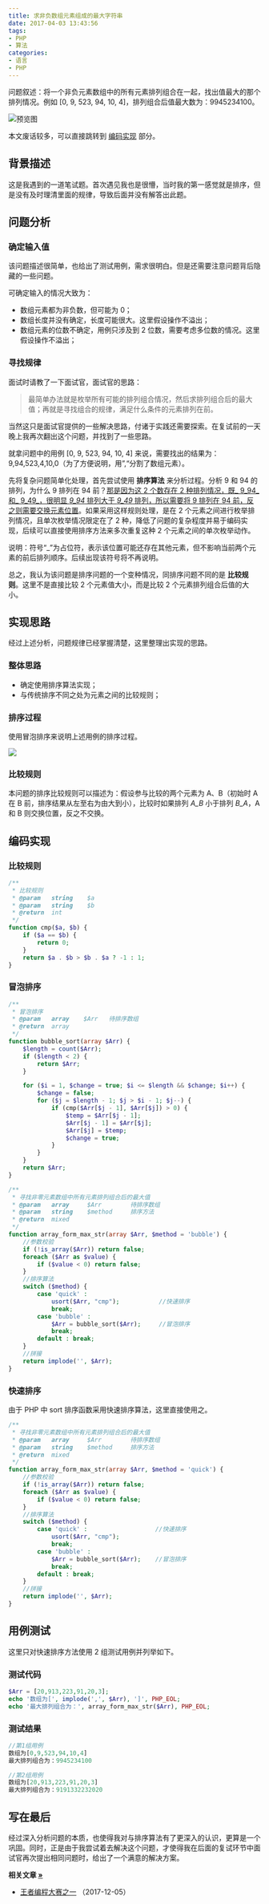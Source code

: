 ```yaml
---
title: 求非负数组元素组成的最大字符串
date: 2017-04-03 13:43:56
tags:
- PHP
- 算法
categories:
- 语言
- PHP
---
```


问题叙述：将一个非负元素数组中的所有元素排列组合在一起，找出值最大的那个排列情况。例如 [0, 9, 523, 94, 10, 4]，排列组合后值最大数为：9945234100。

![预览图](//img5.fanhaobai.com/2017/04/array-form-max-string/57f35c24-2eeb-4c68-bf28-0771b11cad34.png)<!--more-->

本文废话较多，可以直接跳转到 [编码实现](#编码实现) 部分。

## 背景描述 ##

这是我遇到的一道笔试题。首次遇见我也是很懵，当时我的第一感觉就是排序，但是没有及时理清里面的规律，导致后面并没有解答出此题。

## 问题分析 ##

### 确定输入值 ###

该问题描述很简单，也给出了测试用例，需求很明白。但是还需要注意问题背后隐藏的一些问题。

可确定输入的情况大致为：

*  数组元素都为非负数，但可能为 0；
*  数组长度并没有确定，长度可能很大。这里假设操作不溢出；
*  数组元素的位数不确定，用例只涉及到 2 位数，需要考虑多位数的情况。这里假设操作不溢出；

### 寻找规律 ###

面试时请教了一下面试官，面试官的思路：

> 最简单办法就是枚举所有可能的排列组合情况，然后求排列组合后的最大值；再就是寻找组合的规律，满足什么条件的元素排列在前。

当然这只是面试官提供的一些解决思路，付诸于实践还需要探索。在复试前的一天晚上我再次翻出这个问题，并找到了一些思路。

就拿问题中的用例 [0, 9, 523, 94, 10, 4] 来说，需要找出的结果为：9,94,523,4,10,0（为了方便说明，用”,“分割了数组元素）。

先将复杂问题简单化处理，首先尝试使用 **排序算法** 来分析过程。分析 9 和 94 的排列，为什么 9 排列在 94 前？[那是因为这 2 个数存在 2 种排列情况，既_ 9_94_ 和_ 9_49_，很明显 _9_94_ 排列大于 _9_49_ 排列，所以需要将 9 排列在 94 前，反之则需要交换元素位置](#)。如果采用这样规则处理，是在 2 个元素之间进行枚举排列情况，且单次枚举情况限定在了 2 种，降低了问题的复杂程度并易于编码实现，后续可以直接使用排序方法来多次重复这种 2 个元素之间的单次枚举动作。

说明：符号“_”为占位符，表示该位置可能还存在其他元素，但不影响当前两个元素的前后排列顺序。后续出现该符号将不再说明。

总之，我认为该问题是排序问题的一个变种情况，同排序问题不同的是 **比较规则**。这里不是直接比较 2 个元素值大小，而是比较 2 个元素排列组合后值的大小。

## 实现思路 ##

经过上述分析，问题规律已经掌握清楚，这里整理出实现的思路。

### 整体思路 ###

*  确定使用排序算法实现；
*  与传统排序不同之处为元素之间的比较规则；

### 排序过程 ###

使用冒泡排序来说明上述用例的排序过程。

![](//img0.fanhaobai.com/2017/04/array-form-max-string/65FD0FD202413415D266AC754A75AAF3.png)

### 比较规则 ###

本问题的排序比较规则可以描述为：假设参与比较的两个元素为 A、B（初始时 A 在 B 前，排序结果从左至右为由大到小），比较时如果排列 _A_B_ 小于排列 _B_A_，A 和 B 则交换位置，反之不交换。

## 编码实现 ##

### 比较规则 ###

```PHP
/**
 * 比较规则
 * @param   string    $a
 * @param   string    $b
 * @return  int
 */
function cmp($a, $b) {
    if ($a == $b) {
        return 0;
    }
    return $a . $b > $b . $a ? -1 : 1;
}
```

### 冒泡排序 ###

```PHP
/**
 * 冒泡排序
 * @param   array    $Arr   待排序数组
 * @return  array
 */
function bubble_sort(array $Arr) {
    $length = count($Arr);
	if ($length < 2) {
        return $Arr;
    }

    for ($i = 1, $change = true; $i <= $length && $change; $i++) {
        $change = false;
        for ($j = $length - 1; $j > $i - 1; $j--) {
            if (cmp($Arr[$j - 1], $Arr[$j]) > 0) {
                $temp = $Arr[$j - 1];
                $Arr[$j - 1] = $Arr[$j];
                $Arr[$j] = $temp;
                $change = true;
            }
        }
    }
    return $Arr;
}

/**
 * 寻找非零元素数组中所有元素排列组合后的最大值
 * @param   array     $Arr        待排序数组
 * @param   string    $method     排序方法
 * @return  mixed
 */
function array_form_max_str(array $Arr, $method = 'bubble') {
    //参数校验
    if (!is_array($Arr)) return false;
    foreach ($Arr as $value) {
        if ($value < 0) return false;
    }
    //排序算法
    switch ($method) {
        case 'quick' :
            usort($Arr, "cmp");           //快速排序
            break;
        case 'bubble' :
            $Arr = bubble_sort($Arr);     //冒泡排序
            break;
        default : break;
    }
    //拼接
    return implode('', $Arr);
}
```

### 快速排序 ###

由于 PHP 中 sort 排序函数采用快速排序算法，这里直接使用之。

```PHP
/**
 * 寻找非零元素数组中所有元素排列组合后的最大值
 * @param   array     $Arr        待排序数组
 * @param   string    $method     排序方法
 * @return  mixed
 */
function array_form_max_str(array $Arr, $method = 'quick') {
    //参数校验
    if (!is_array($Arr)) return false;
    foreach ($Arr as $value) {
        if ($value < 0) return false;
    }
    //排序算法
    switch ($method) {
        case 'quick' :                   //快速排序
            usort($Arr, "cmp");
            break;
        case 'bubble' :
            $Arr = bubble_sort($Arr);    //冒泡排序
            break;
        default : break;
    }
    //拼接
    return implode('', $Arr);
}
```

## 用例测试 ##

这里只对快速排序方法使用 2  组测试用例并列举如下。

### 测试代码 ###

```PHP
$Arr = [20,913,223,91,20,3];
echo '数组为[', implode(',', $Arr), ']', PHP_EOL;
echo '最大排列组合为：', array_form_max_str($Arr), PHP_EOL;
```

### 测试结果 ###

```PHP
//第1组用例
数组为[0,9,523,94,10,4]
最大排列组合为：9945234100

//第2组用例
数组为[20,913,223,91,20,3]
最大排列组合为：9191332232020
```

## 写在最后 ##

经过深入分析问题的本质，也使得我对与排序算法有了更深入的认识，更算是一个巩固。同时，正是由于我尝试着去解决这个问题，才使得我在后面的复试环节中面试官再次提出相同问题时，给出了一个满意的解决方案。

<strong>相关文章 [»](#)</strong>

* [王者编程大赛之一](https://www.fanhaobai.com/2017/12/2017-ziroom-king-1.html#题3) <span>（2017-12-05）</span>